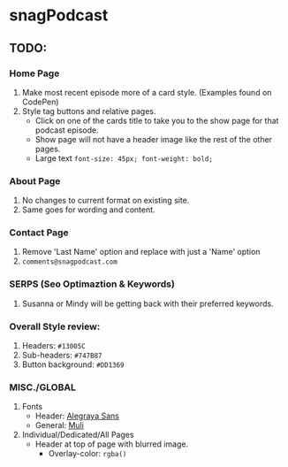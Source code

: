 # snagPodcast

## TODO:
### Home Page
1. Make most recent episode more of a card style. (Examples found on CodePen)
1. Style tag buttons and relative pages.
    * Click on one of the cards title to take you to the show page for that podcast episode.
    * Show page will not have a header image like the rest of the other pages.
    * Large text `font-size: 45px; font-weight: bold;`

### About Page
1. No changes to current format on existing site.
1. Same goes for wording and content.

### Contact Page
1. Remove 'Last Name' option and replace with just a 'Name' option
1. `comments@snagpodcast.com`

### SERPS (Seo Optimaztion & Keywords)
1. Susanna or Mindy will be getting back with their preferred keywords.

### Overall Style review:
1. Headers: `#13005C`
1. Sub-headers: `#747B87`
1. Button background: `#DD1369`

### MISC./GLOBAL
1. Fonts
    * Header: [Alegraya Sans](https://fonts.google.com/specimen/Alegreya+Sans)
    * General: [Muli](https://fonts.google.com/specimen/Muli)
1. Individual/Dedicated/All Pages
    * Header at top of page with blurred image.
        * Overlay-color: `rgba()`


